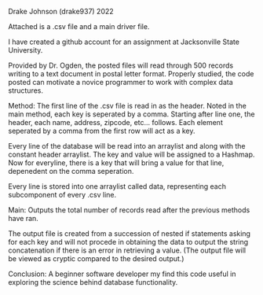 Drake Johnson (drake937) 2022

Attached is a .csv file and a main driver file.

I have created a github account for an assignment at Jacksonville State University.

Provided by Dr. Ogden, the posted files will read through 500 records writing to a text document in postal 
letter format. Properly studied, the code posted can motivate a novice programmer to 
work with complex data structures.

Method:
The first line of the .csv file is read in as the header. Noted in the main method, each key is seperated by 
a comma. Starting after line one, the header, each name, address, zipcode, etc... follows. Each element 
seperated by a comma from the first row will act as a key. 

Every line of the database will be read into an arraylist and along with the constant header arraylist. The 
key and value will be assigned to a Hashmap. Now for everyline, there is a key that will bring a value for 
that line, depenedent on the comma seperation.

Every line is stored into one arraylist called data, representing each subcomponent of every .csv line. 

Main:
Outputs the total number of records read after the previous methods have ran. 

The output file is created from a succession of nested if statements asking for each key and will not procede 
in obtaining the data to output the string concatenation if there is an error in retrieving a value. 
(The output file will be viewed as cryptic compared to the desired output.)

Conclusion:
A beginner software developer my find this code useful in exploring the science behind database functionality. 


